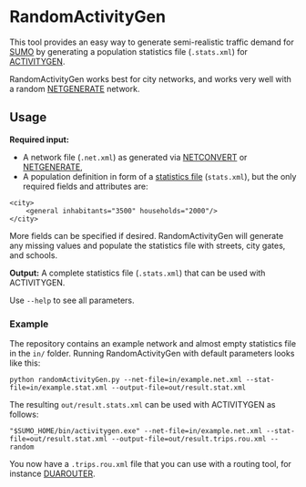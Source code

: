# RandomActivityGen

This tool provides an easy way to generate semi-realistic traffic demand for [SUMO](http://sumo.sourceforge.net/) by generating a population statistics file (`.stats.xml`) for [ACTIVITYGEN](https://sumo.dlr.de/docs/ACTIVITYGEN.html).

RandomActivityGen works best for city networks, and works very well with a random [NETGENERATE](https://sumo.dlr.de/docs/NETGENERATE.html) network.  

## Usage

**Required input:**

* A network file (`.net.xml`) as generated via [NETCONVERT](https://sumo.dlr.de/docs/NETCONVERT.html) or [NETGENERATE](https://sumo.dlr.de/docs/NETGENERATE.html),
* A population definition in form of a [statistics file](https://sumo.dlr.de/docs/Demand/Activity-based_Demand_Generation.html) (`stats.xml`), but the only required fields and attributes are:
```
<city>
    <general inhabitants="3500" households="2000"/>
</city>
```

More fields can be specified if desired. RandomActivityGen will generate any missing values and populate the statistics file with streets, city gates, and schools.

**Output:** A complete statistics file (`.stats.xml`) that can be used with ACTIVITYGEN.

Use `--help` to see all parameters.

### Example

The repository contains an example network and almost empty statistics file in the `in/` folder. Running RandomActivityGen with default parameters looks like this:
```
python randomActivityGen.py --net-file=in/example.net.xml --stat-file=in/example.stat.xml --output-file=out/result.stat.xml
``` 

The resulting `out/result.stats.xml` can be used with ACTIVITYGEN as follows:
```
"$SUMO_HOME/bin/activitygen.exe" --net-file=in/example.net.xml --stat-file=out/result.stat.xml --output-file=out/result.trips.rou.xml --random
```

You now have a `.trips.rou.xml` file that you can use with a routing tool, for instance [DUAROUTER](https://sumo.dlr.de/docs/DUAROUTER.html).